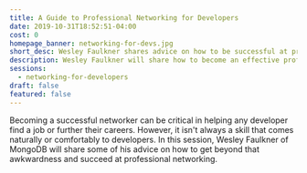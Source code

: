 ```yaml
---
title: A Guide to Professional Networking for Developers
date: 2019-10-31T18:52:51-04:00
cost: 0
homepage_banner: networking-for-devs.jpg
short_desc: Wesley Faulkner shares advice on how to be successful at professional networking as a developer.
description: Wesley Faulkner will share how to become an effective professional networker as a developer and shift away from looking at these interactions as transactional.
sessions:
  - networking-for-developers
draft: false
featured: false
---
```


Becoming a successful networker can be critical in helping any developer find a job or further their careers. However, it isn't always a skill that comes naturally or comfortably to developers. In this session, Wesley Faulkner of MongoDB will share some of his advice on how to get beyond that awkwardness and succeed at professional networking.
